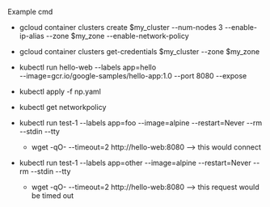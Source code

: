 Example cmd

- gcloud container clusters create $my_cluster --num-nodes 3 --enable-ip-alias --zone $my_zone --enable-network-policy
- gcloud container clusters get-credentials $my_cluster --zone $my_zone
- kubectl run hello-web --labels app=hello \
  --image=gcr.io/google-samples/hello-app:1.0 --port 8080 --expose

- kubectl apply -f np.yaml
- kubectl get networkpolicy
- kubectl run test-1 --labels app=foo --image=alpine --restart=Never --rm --stdin --tty
    - wget -qO- --timeout=2 http://hello-web:8080 --> this would connect 
- kubectl run test-1 --labels app=other --image=alpine --restart=Never --rm --stdin --tty
    - wget -qO- --timeout=2 http://hello-web:8080  --> this request would be timed out



